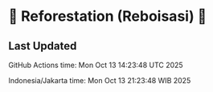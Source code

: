 
# 🌳 Reforestation (Reboisasi) 🌲

## Last Updated

GitHub Actions time: Mon Oct 13 14:23:48 UTC 2025

Indonesia/Jakarta time: Mon Oct 13 21:23:48 WIB 2025
